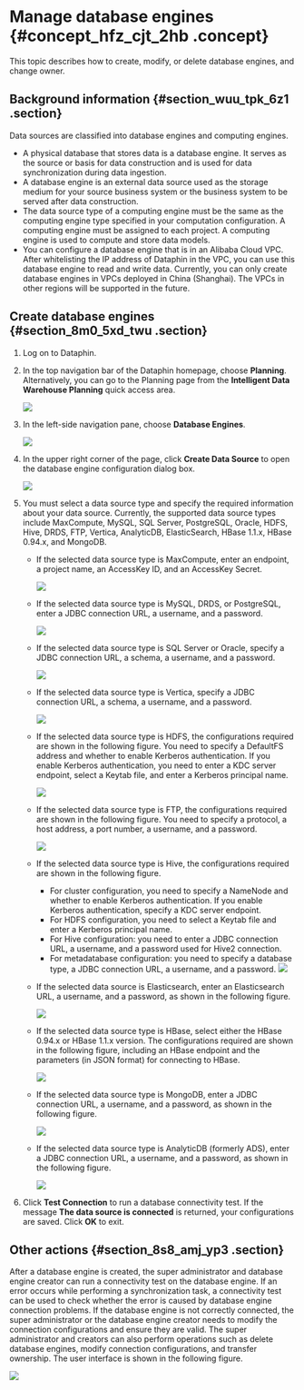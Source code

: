 # Manage database engines {#concept_hfz_cjt_2hb .concept}

This topic describes how to create, modify, or delete database engines, and change owner.

## Background information {#section_wuu_tpk_6z1 .section}

Data sources are classified into database engines and computing engines.

-   A physical database that stores data is a database engine. It serves as the source or basis for data construction and is used for data synchronization during data ingestion.
-   A database engine is an external data source used as the storage medium for your source business system or the business system to be served after data construction.
-   The data source type of a computing engine must be the same as the computing engine type specified in your computation configuration. A computing engine must be assigned to each project. A computing engine is used to compute and store data models.
-   You can configure a database engine that is in an Alibaba Cloud VPC. After whitelisting the IP address of Dataphin in the VPC, you can use this database engine to read and write data. Currently, you can only create database engines in VPCs deployed in China \(Shanghai\). The VPCs in other regions will be supported in the future.

## Create database engines {#section_8m0_5xd_twu .section}

1.  Log on to Dataphin.
2.  In the top navigation bar of the Dataphin homepage, choose **Planning**. Alternatively, you can go to the Planning page from the **Intelligent Data Warehouse Planning** quick access area.

    ![](http://static-aliyun-doc.oss-cn-hangzhou.aliyuncs.com/assets/img/148397/156151680641387_en-US.png)

3.  In the left-side navigation pane, choose **Database Engines**.

    ![](http://static-aliyun-doc.oss-cn-hangzhou.aliyuncs.com/assets/img/149041/156151680641445_en-US.png)

4.  In the upper right corner of the page, click **Create Data Source** to open the database engine configuration dialog box.

    ![](http://static-aliyun-doc.oss-cn-hangzhou.aliyuncs.com/assets/img/149041/156151680741448_en-US.png)

5.  You must select a data source type and specify the required information about your data source. Currently, the supported data source types include MaxCompute, MySQL, SQL Server, PostgreSQL, Oracle, HDFS, Hive, DRDS, FTP, Vertica, AnalyticDB, ElasticSearch, HBase 1.1.x, HBase 0.94.x, and MongoDB.
    -   If the selected data source type is MaxCompute, enter an endpoint, a project name, an AccessKey ID, and an AccessKey Secret.

        ![](http://static-aliyun-doc.oss-cn-hangzhou.aliyuncs.com/assets/img/149041/156151680741450_en-US.png)

    -   If the selected data source type is MySQL, DRDS, or PostgreSQL, enter a JDBC connection URL, a username, and a password.

        ![](http://static-aliyun-doc.oss-cn-hangzhou.aliyuncs.com/assets/img/149041/156151680741451_en-US.png)

    -   If the selected data source type is SQL Server or Oracle, specify a JDBC connection URL, a schema, a username, and a password.

        ![](http://static-aliyun-doc.oss-cn-hangzhou.aliyuncs.com/assets/img/149041/156151680741452_en-US.png)

    -   If the selected data source type is Vertica, specify a JDBC connection URL, a schema, a username, and a password.

        ![](http://static-aliyun-doc.oss-cn-hangzhou.aliyuncs.com/assets/img/149041/156151680741453_en-US.png)

    -   If the selected data source type is HDFS, the configurations required are shown in the following figure. You need to specify a DefaultFS address and whether to enable Kerberos authentication. If you enable Kerberos authentication, you need to enter a KDC server endpoint, select a Keytab file, and enter a Kerberos principal name.

        ![](http://static-aliyun-doc.oss-cn-hangzhou.aliyuncs.com/assets/img/149041/156151680841454_en-US.png)

    -   If the selected data source type is FTP, the configurations required are shown in the following figure. You need to specify a protocol, a host address, a port number, a username, and a password.

        ![](http://static-aliyun-doc.oss-cn-hangzhou.aliyuncs.com/assets/img/149041/156151680841456_en-US.png)

    -   If the selected data source type is Hive, the configurations required are shown in the following figure.

        -   For cluster configuration, you need to specify a NameNode and whether to enable Kerberos authentication. If you enable Kerberos authentication, specify a KDC server endpoint.
        -   For HDFS configuration, you need to select a Keytab file and enter a Kerberos principal name.
        -   For Hive configuration: you need to enter a JDBC connection URL, a username, and a password used for Hive2 connection.
        -   For metadatabase configuration: you need to specify a database type, a JDBC connection URL, a username, and a password.
        ![](http://static-aliyun-doc.oss-cn-hangzhou.aliyuncs.com/assets/img/149041/156151680841457_en-US.png)

    -   If the selected data source is Elasticsearch, enter an Elasticsearch URL, a username, and a password, as shown in the following figure.

        ![](http://static-aliyun-doc.oss-cn-hangzhou.aliyuncs.com/assets/img/149041/156151680841460_en-US.png)

    -   If the selected data source type is HBase, select either the HBase 0.94.x or HBase 1.1.x version. The configurations required are shown in the following figure, including an HBase endpoint and the parameters \(in JSON format\) for connecting to HBase.

        ![](http://static-aliyun-doc.oss-cn-hangzhou.aliyuncs.com/assets/img/149041/156151680841463_en-US.png)

    -   If the selected data source type is MongoDB, enter a JDBC connection URL, a username, and a password, as shown in the following figure.

        ![](http://static-aliyun-doc.oss-cn-hangzhou.aliyuncs.com/assets/img/149041/156151680841466_en-US.png)

    -   If the selected data source type is AnalyticDB \(formerly ADS\), enter a JDBC connection URL, a username, and a password, as shown in the following figure.

        ![](http://static-aliyun-doc.oss-cn-hangzhou.aliyuncs.com/assets/img/149041/156151680941469_en-US.png)

6.  Click **Test Connection** to run a database connectivity test. If the message **The data source is connected** is returned, your configurations are saved. Click **OK** to exit.

## Other actions {#section_8s8_amj_yp3 .section}

After a database engine is created, the super administrator and database engine creator can run a connectivity test on the database engine. If an error occurs while performing a synchronization task, a connectivity test can be used to check whether the error is caused by database engine connection problems. If the database engine is not correctly connected, the super administrator or the database engine creator needs to modify the connection configurations and ensure they are valid. The super administrator and creators can also perform operations such as delete database engines, modify connection configurations, and transfer ownership. The user interface is shown in the following figure.

![](http://static-aliyun-doc.oss-cn-hangzhou.aliyuncs.com/assets/img/149057/156151680941470_en-US.png)

